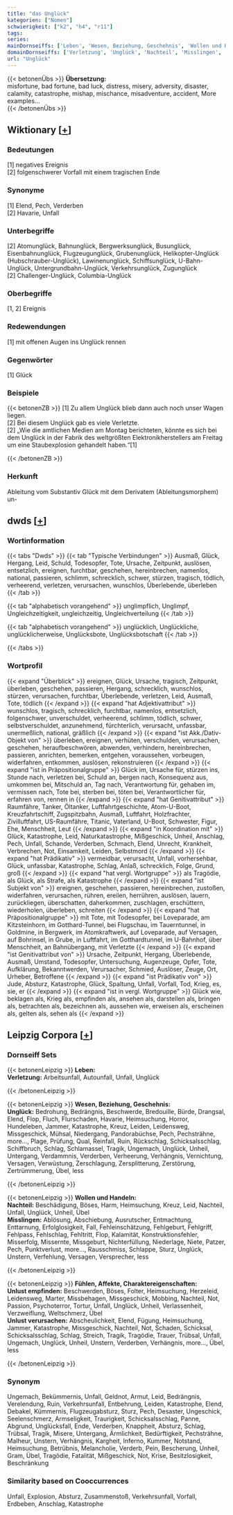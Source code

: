```yaml
---
title: "das Unglück"
kategorien: ["Nomen"]
schwierigkeit: ["k2", "h4", "r11"]
tags:
series:
mainDornseiffs: ['Leben', 'Wesen, Beziehung, Geschehnis', 'Wollen und Handeln', 'Fühlen, Affekte, Charaktereigenschaften']
domainDornseiffs: ['Verletzung', 'Unglück', 'Nachteil', 'Misslingen', 'Unlust empfinden', 'Unlust verursachen']
url: "Unglück"
---
```


{{< betonenÜbs >}}
**Übersetzung:**  
misfortune, bad fortune, bad luck, distress, misery, adversity, disaster, calamity, catastrophe, mishap, mischance, misadventure, accident, More examples...  
{{< /betonenÜbs >}}

## Wiktionary [[+](https://de.wiktionary.org/wiki/Unglück)]

### Bedeutungen
[1] negatives Ereignis  
[2] folgenschwerer Vorfall mit einem tragischen Ende  

### Synonyme
[1] Elend, Pech, Verderben  
[2] Havarie, Unfall  

### Unterbegriffe
[2] Atomunglück, Bahnunglück, Bergwerksunglück, Busunglück, Eisenbahnunglück, Flugzeugunglück, Grubenunglück, Helikopter-Unglück (Hubschrauber-Unglück), Lawinenunglück, Schiffsunglück, U-Bahn-Unglück, Untergrundbahn-Unglück, Verkehrsunglück, Zugunglück  
[2] Challenger-Unglück,  Columbia-Unglück  

### Oberbegriffe
[1, 2] Ereignis  

### Redewendungen
[1] mit offenen Augen ins Unglück rennen  

### Gegenwörter
[1] Glück  

### Beispiele
{{< betonenZB >}}
[1] Zu allem Unglück blieb dann auch noch unser Wagen liegen.  
[2] Bei diesem Unglück gab es viele Verletzte.  
[2] „Wie die amtlichen Medien am Montag berichteten, könnte es sich bei dem Unglück in der Fabrik des weltgrößten Elektronikherstellers am Freitag um eine Staubexplosion gehandelt haben.“[1]  

{{< /betonenZB >}}
### Herkunft
Ableitung vom Substantiv Glück mit dem Derivatem (Ableitungsmorphem) un-  



## dwds [[+](https://www.dwds.de/wb/Unglück)]

### Wortinformation
{{< tabs "Dwds" >}}
{{< tab "Typische Verbindungen" >}}
Ausmaß, Glück, Hergang, Leid, Schuld, Todesopfer, Tote, Ursache, Zeitpunkt, auslösen, entsetzlich, ereignen, furchtbar, geschehen, hereinbrechen, namenlos, national, passieren, schlimm, schrecklich, schwer, stürzen, tragisch, tödlich, verheerend, verletzen, verursachen, wunschlos, Überlebende, überleben
{{< /tab >}}

{{< tab "alphabetisch vorangehend" >}}
unglimpflich, Unglimpf, Ungleichzeitigkeit, ungleichzeitig, Ungleichverteilung
{{< /tab >}}

{{< tab "alphabetisch vorangehend" >}}
unglücklich, Unglückliche, unglücklicherweise, Unglücksbote, Unglücksbotschaft
{{< /tab >}}

{{< /tabs >}}

### Wortprofil
{{< expand "Überblick" >}} ereignen, Glück, Ursache, tragisch, Zeitpunkt, überleben, geschehen, passieren, Hergang, schrecklich, wunschlos, stürzen, verursachen, furchtbar, Überlebende, verletzen, Leid, Ausmaß, Tote, tödlich {{< /expand >}}
{{< expand "hat Adjektivattribut" >}} wunschlos, tragisch, schrecklich, furchtbar, namenlos, entsetzlich, folgenschwer, unverschuldet, verheerend, schlimm, tödlich, schwer, selbstverschuldet, anzunehmend, fürchterlich, verursacht, unfassbar, unermeßlich, national, gräßlich {{< /expand >}}
{{< expand "ist Akk./Dativ-Objekt von" >}} überleben, ereignen, verhüten, verschulden, verursachen, geschehen, heraufbeschwören, abwenden, verhindern, hereinbrechen, passieren, anrichten, bemerken, entgehen, voraussehen, vorbeugen, widerfahren, entkommen, auslösen, rekonstruieren {{< /expand >}}
{{< expand "ist in Präpositionalgruppe" >}} Glück im, Ursache für, stürzen ins, Stunde nach, verletzen bei, Schuld an, bergen nach, Konsequenz aus, umkommen bei, Mitschuld an, Tag nach, Verantwortung für, gehaben im, vermissen nach, Tote bei, sterben bei, töten bei, Verantwortlicher für, erfahren von, rennen in {{< /expand >}}
{{< expand "hat Genitivattribut" >}} Raumfähre, Tanker, Öltanker, Luftfahrtgeschichte, Atom-U-Boot, Kreuzfahrtschiff, Zugspitzbahn, Ausmaß, Luftfahrt, Holzfrachter, Zivilluftfahrt, US-Raumfähre, Titanic, Vaterland, U-Boot, Schwester, Figur, Ehe, Menschheit, Leut {{< /expand >}}
{{< expand "in Koordination mit" >}} Glück, Katastrophe, Leid, Naturkatastrophe, Mißgeschick, Unheil, Anschlag, Pech, Unfall, Schande, Verderben, Schmach, Elend, Unrecht, Krankheit, Verbrechen, Not, Einsamkeit, Leiden, Selbstmord {{< /expand >}}
{{< expand "hat Prädikativ" >}} vermeidbar, verursacht, Unfall, vorhersehbar, Glück, unfassbar, Katastrophe, Schlag, Anlaß, schrecklich, Folge, Grund, groß {{< /expand >}}
{{< expand "hat vergl. Wortgruppe" >}} als Tragödie, als Glück, als Strafe, als Katastrophe {{< /expand >}}
{{< expand "ist Subjekt von" >}} ereignen, geschehen, passieren, hereinbrechen, zustoßen, widerfahren, verursachen, rühren, ereilen, herrühren, auslösen, lauern, zurückliegen, überschatten, daherkommen, zuschlagen, erschüttern, wiederholen, überleben, schreiten {{< /expand >}}
{{< expand "hat Präpositionalgruppe" >}} mit Tote, mit Todesopfer, bei Loveparade, am Kitzsteinhorn, im Gotthard-Tunnel, bei Flugschau, im Tauerntunnel, in Goldmine, in Bergwerk, im Atomkraftwerk, auf Loveparade, auf Versagen, auf Bohrinsel, in Grube, in Luftfahrt, im Gotthardtunnel, im U-Bahnhof, über Menschheit, an Bahnübergang, mit Verletzte {{< /expand >}}
{{< expand "ist Genitivattribut von" >}} Ursache, Zeitpunkt, Hergang, Überlebende, Ausmaß, Umstand, Todesopfer, Untersuchung, Augenzeuge, Opfer, Tote, Aufklärung, Bekanntwerden, Verursacher, Schmied, Auslöser, Zeuge, Ort, Urheber, Betroffene {{< /expand >}}
{{< expand "ist Prädikativ von" >}} Jude, Absturz, Katastrophe, Glück, Spaltung, Unfall, Vorfall, Tod, Krieg, es, sie, er {{< /expand >}}
{{< expand "ist in vergl. Wortgruppe" >}} Glück wie, beklagen als, Krieg als, empfinden als, ansehen als, darstellen als, bringen als, betrachten als, bezeichnen als, aussehen wie, erweisen als, erscheinen als, gelten als, sehen als {{< /expand >}}

## Leipzig Corpora [[+](https://corpora.uni-leipzig.de/en/res?word=Unglück&corpusId=deu_newscrawl-public_2018)]

### Dornseiff Sets
{{< betonenLeipzig >}}
**Leben:**  
**Verletzung:** Arbeitsunfall, Autounfall, Unfall, Unglück  

{{< /betonenLeipzig >}}


{{< betonenLeipzig >}}
**Wesen, Beziehung, Geschehnis:**  
**Unglück:** Bedrohung, Bedrängnis, Beschwerde, Bredouille, Bürde, Drangsal, Elend, Flop, Fluch, Flurschaden, Havarie, Heimsuchung, Horror, Hundeleben, Jammer, Katastrophe, Kreuz, Leiden, Leidensweg, Missgeschick, Mühsal, Niedergang, Pandorabüchse, Pech, Pechsträhne, more..., Plage, Prüfung, Qual, Reinfall, Ruin, Rückschlag, Schicksalsschlag, Schiffbruch, Schlag, Schlamassel, Tragik, Ungemach, Unglück, Unheil, Untergang, Verdammnis, Verderben, Verheerung, Verhängnis, Vernichtung, Versagen, Verwüstung, Zerschlagung, Zersplitterung, Zerstörung, Zertrümmerung, Übel, less  

{{< /betonenLeipzig >}}


{{< betonenLeipzig >}}
**Wollen und Handeln:**  
**Nachteil:** Beschädigung, Böses, Harm, Heimsuchung, Kreuz, Leid, Nachteil, Unfall, Unglück, Unheil, Übel  
**Misslingen:** Ablösung, Abschiebung, Ausrutscher, Entmachtung, Enttarnung, Erfolglosigkeit, Fall, Fehleinschätzung, Fehlgeburt, Fehlgriff, Fehlpass, Fehlschlag, Fehltritt, Flop, Kalamität, Konstruktionsfehler, Misserfolg, Missernte, Missgeburt, Nichterfüllung, Niederlage, Niete, Patzer, Pech, Punktverlust, more..., Rausschmiss, Schlappe, Sturz, Unglück, Unstern, Verfehlung, Versagen, Versprecher, less  

{{< /betonenLeipzig >}}


{{< betonenLeipzig >}}
**Fühlen, Affekte, Charaktereigenschaften:**  
**Unlust empfinden:** Beschwerden, Böses, Folter, Heimsuchung, Herzeleid, Leidensweg, Marter, Missbehagen, Missgeschick, Mobbing, Nachteil, Not, Passion, Psychoterror, Tortur, Unfall, Unglück, Unheil, Verlassenheit, Verzweiflung, Weltschmerz, Übel  
**Unlust verursachen:** Abscheulichkeit, Elend, Fügung, Heimsuchung, Jammer, Katastrophe, Missgeschick, Nachteil, Not, Schaden, Schicksal, Schicksalsschlag, Schlag, Streich, Tragik, Tragödie, Trauer, Trübsal, Unfall, Ungemach, Unglück, Unheil, Unstern, Verderben, Verhängnis, more..., Übel, less  

{{< /betonenLeipzig >}}

### Synonym
Ungemach, Bekümmernis, Unfall, Geldnot, Armut, Leid, Bedrängnis, Verelendung, Ruin, Verkehrsunfall, Entbehrung, Leiden, Katastrophe, Elend, Debakel, Kümmernis, Flugzeugabsturz, Sturz, Pech, Desaster, Ungeschick, Seelenschmerz, Armseligkeit, Traurigkeit, Schicksalsschlag, Panne, Abgrund, Unglücksfall, Ende, Verderben, Knappheit, Absturz, Schlag, Trübsal, Tragik, Misere, Untergang, Ärmlichkeit, Bedürftigkeit, Pechsträhne, Malheur, Unstern, Verhängnis, Kargheit, Inferno, Kummer, Notstand, Heimsuchung, Betrübnis, Melancholie, Verderb, Pein, Bescherung, Unheil, Gram, Übel, Tragödie, Fatalität, Mißgeschick, Not, Krise, Besitzlosigkeit, Beschränkung


### Similarity based on Cooccurrences
Unfall, Explosion, Absturz, Zusammenstoß, Verkehrsunfall, Vorfall, Erdbeben, Anschlag, Katastrophe

